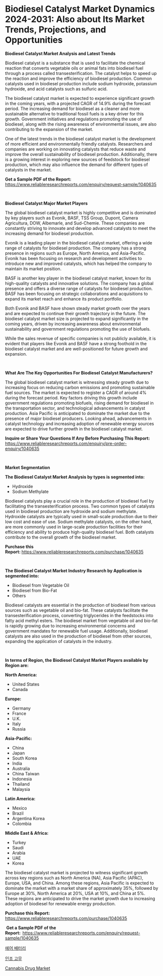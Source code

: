 <p><h1>Biodiesel Catalyst Market Dynamics 2024-2031: Also about Its Market Trends, Projections, and Opportunities</h1></p><p><strong>Biodiesel Catalyst Market Analysis and Latest Trends</strong></p>
<p><p>Biodiesel catalyst is a substance that is used to facilitate the chemical reaction that converts vegetable oils or animal fats into biodiesel fuel through a process called transesterification. The catalyst helps to speed up the reaction and improve the efficiency of biodiesel production. Common catalysts used in biodiesel production include sodium hydroxide, potassium hydroxide, and acid catalysts such as sulfuric acid.</p><p>The biodiesel catalyst market is expected to experience significant growth in the coming years, with a projected CAGR of 14.9% during the forecast period. The increasing demand for biodiesel as a cleaner and more sustainable alternative to traditional fossil fuels is a key driver for this growth. Government initiatives and regulations promoting the use of biodiesel, along with the rising awareness of environmental issues, are also contributing to the expansion of the market.</p><p>One of the latest trends in the biodiesel catalyst market is the development of more efficient and environmentally friendly catalysts. Researchers and companies are working on innovating catalysts that reduce waste and improve the overall sustainability of biodiesel production. Additionally, there is a growing interest in exploring new sources of feedstock for biodiesel production, which may also influence the demand for different types of catalysts in the market.</p></p>
<p><strong>Get a Sample PDF of the Report:&nbsp;</strong> <a href="https://www.reliableresearchreports.com/enquiry/request-sample/1040635">https://www.reliableresearchreports.com/enquiry/request-sample/1040635</a></p>
<p>&nbsp;</p>
<p><strong>Biodiesel Catalyst Major Market Players</strong></p>
<p><p>The global biodiesel catalyst market is highly competitive and is dominated by key players such as Evonik, BASF, TSS Group, Dupont, Camera Agricultura, DOW, Albemarle, and Sud-Chemie. These companies are constantly striving to innovate and develop advanced catalysts to meet the increasing demand for biodiesel production.</p><p>Evonik is a leading player in the biodiesel catalyst market, offering a wide range of catalysts for biodiesel production. The company has a strong presence in regions such as Europe, North America, and Asia-Pacific. Evonik has been focusing on research and development activities to introduce new and improved catalysts, which has helped the company to maintain its market position.</p><p>BASF is another key player in the biodiesel catalyst market, known for its high-quality catalysts and innovative solutions. The company has a global presence and offers a diverse range of catalysts for biodiesel production. BASF has been focusing on strategic collaborations and acquisitions to expand its market reach and enhance its product portfolio.</p><p>Both Evonik and BASF have shown steady market growth over the years and are expected to continue their growth trajectory in the future. The biodiesel catalyst market size is projected to expand significantly in the coming years, driven by increasing awareness about environmental sustainability and government regulations promoting the use of biofuels.</p><p>While the sales revenue of specific companies is not publicly available, it is evident that players like Evonik and BASF have a strong foothold in the biodiesel catalyst market and are well-positioned for future growth and expansion.</p></p>
<p>&nbsp;</p>
<p><strong>What Are The Key Opportunities For Biodiesel Catalyst Manufacturers?</strong></p>
<p><p>The global biodiesel catalyst market is witnessing steady growth due to increasing focus on reducing carbon emissions and promoting sustainable fuel sources. The market is expected to register a CAGR of around 4% during the forecast period. Key factors driving this growth include government regulations promoting biofuels, rising demand for biodiesel in the transportation sector, and technological advancements in catalyst production. Asia Pacific is anticipated to dominate the market due to the presence of major biodiesel producers. Looking ahead, advancements in catalyst technology and increasing adoption of renewable energy sources are expected to drive further growth in the biodiesel catalyst market.</p></p>
<p><strong>Inquire or Share Your Questions If Any Before Purchasing This Report:</strong> <a href="https://www.reliableresearchreports.com/enquiry/pre-order-enquiry/1040635">https://www.reliableresearchreports.com/enquiry/pre-order-enquiry/1040635</a></p>
<p>&nbsp;</p>
<p><strong>Market Segmentation</strong></p>
<p><strong>The Biodiesel Catalyst Market Analysis by types is segmented into:</strong></p>
<p><ul><li>Hydroxide</li><li>Sodium Methylate</li></ul></p>
<p><p>Biodiesel catalysts play a crucial role in the production of biodiesel fuel by facilitating the transesterification process. Two common types of catalysts used in biodiesel production are hydroxide and sodium methylate. Hydroxide catalysts are typically used in small-scale production due to their low cost and ease of use. Sodium methylate catalysts, on the other hand, are more commonly used in large-scale production facilities for their efficiency and ability to produce high-quality biodiesel fuel. Both catalysts contribute to the overall growth of the biodiesel market.</p></p>
<p><strong>Purchase this Report:&nbsp;</strong><a href="https://www.reliableresearchreports.com/purchase/1040635">https://www.reliableresearchreports.com/purchase/1040635</a></p>
<p>&nbsp;</p>
<p><strong>The Biodiesel Catalyst Market Industry Research by Application is segmented into:</strong></p>
<p><ul><li>Biodiesel from Vegetable Oil</li><li>Biodiesel from Bio-Fat</li><li>Others</li></ul></p>
<p><p>Biodiesel catalysts are essential in the production of biodiesel from various sources such as vegetable oil and bio-fat. These catalysts facilitate the transesterification process, converting triglycerides in the feedstocks into fatty acid methyl esters. The biodiesel market from vegetable oil and bio-fat is rapidly growing due to increasing environmental concerns and government mandates for renewable fuel usage. Additionally, biodiesel catalysts are also used in the production of biodiesel from other sources, expanding the application of catalysts in the industry.</p></p>
<p>&nbsp;</p>
<p><strong>In terms of Region, the Biodiesel Catalyst Market Players available by Region are:</strong></p>
<p>
    <p> <strong> North America: </strong>
        <ul>
            <li>United States</li>
            <li>Canada</li>
        </ul>
        </p> 
    <p> <strong> Europe: </strong>
        <ul>
            <li>Germany</li>
            <li>France</li>
            <li>U.K.</li>
            <li>Italy</li>
            <li>Russia</li>
        </ul>
        </p> 
    <p> <strong> Asia-Pacific: </strong>
        <ul>
            <li>China</li>
            <li>Japan</li>
            <li>South Korea</li>
            <li>India</li>
            <li>Australia</li>
            <li>China Taiwan</li>
            <li>Indonesia</li>
            <li>Thailand</li>
            <li>Malaysia</li>
        </ul>
        </p> 
    <p> <strong> Latin America: </strong>
        <ul>
            <li>Mexico</li>
            <li>Brazil</li>
            <li>Argentina Korea</li>
            <li>Colombia</li>
        </ul>
        </p> 
    <p> <strong> Middle East & Africa: </strong>
        <ul>
            <li>Turkey</li>
            <li>Saudi</li>
            <li>Arabia</li>
            <li>UAE</li>
            <li>Korea</li>
        </ul>
    </p>
    </p>
<p><p>The biodiesel catalyst market is projected to witness significant growth across key regions such as North America (NA), Asia Pacific (APAC), Europe, USA, and China. Among these regions, Asia Pacific is expected to dominate the market with a market share of approximately 35%, followed by Europe at 30%, North America at 20%, USA at 10%, and China at 5%. These regions are anticipated to drive the market growth due to increasing adoption of biodiesel for renewable energy production.</p></p>
<p><strong>Purchase this Report: </strong><a href="https://www.reliableresearchreports.com/purchase/1040635">https://www.reliableresearchreports.com/purchase/1040635</a></p>
<p>&nbsp;<strong>Get a Sample PDF of the Report:&nbsp;&nbsp;</strong><a href="https://www.reliableresearchreports.com/enquiry/request-sample/1040635">https://www.reliableresearchreports.com/enquiry/request-sample/1040635</a></p>
<p><strong></strong></p>
<p><p><a href="https://medium.com/@gradyporer56562023/%EC%97%90%EC%96%B4-%EB%B0%B0%ED%84%B0%EB%A6%AC-%EC%8B%9C%EC%9E%A5-%EC%8B%9C%EC%9E%A5-cagr-%EC%8B%9C%EC%9E%A5-%EB%8F%99%ED%96%A5-%EB%B0%8F-%EC%84%B1%EC%9E%A5-%EC%A0%84%EB%9E%B5%EC%97%90-%EB%8C%80%ED%95%9C-%ED%86%B5%EC%B0%B0%EB%A0%A5-a410fe1f437f">에어 배터리</a></p><p><a href="https://medium.com/@goonfghyt6587/%EC%9D%B8%EA%B3%B5-%EA%B3%A0%EB%AC%B4-%EC%8B%9C%EC%9E%A5-%EA%B7%9C%EB%AA%A8%EB%8A%94-%EA%B8%80%EB%A1%9C%EB%B2%8C-%EC%82%B0%EC%97%85%EC%97%90%EC%84%9C-%EA%B0%80%EC%9E%A5-%EC%A2%8B%EC%9D%80-%EB%A7%88%EC%BC%80%ED%8C%85-%EC%B1%84%EB%84%90%EC%9D%84-%EB%B3%B4%EC%97%AC%EC%A4%8D%EB%8B%88%EB%8B%A4-151a83e5e537">인조 고무</a></p><p><a href="https://eight-handstand-8fb.notion.site/Cannabis-Drug-Market-Research-Report-Reveals-The-Latest-Trends-And-Opportunities-of-this-Market-for--234138f63d824f5db2e0444eca6d182f">Cannabis Drug Market</a></p></p>